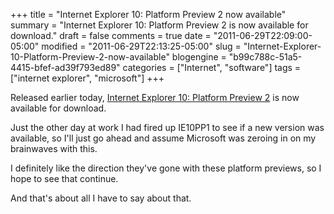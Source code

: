+++
title = "Internet Explorer 10: Platform Preview 2 now available"
summary = "Internet Explorer 10: Platform Preview 2 is now available for download."
draft = false
comments = true
date = "2011-06-29T22:09:00-05:00"
modified = "2011-06-29T22:13:25-05:00"
slug = "Internet-Explorer-10-Platform-Preview-2-now-available"
blogengine = "b99c788c-51a5-4415-bfef-ad39f793ed89"
categories = ["Internet", "software"]
tags = ["internet explorer", "microsoft"]
+++

<p>Released earlier today, <a rel="external" href="http://blogs.msdn.com/b/ie/archive/2011/06/29/site-ready-html5-second-ie10-platform-preview-available-for-developers.aspx">Internet Explorer 10: Platform Preview 2</a> is now available for download.</p>
<p>Just the other day at work I had fired up IE10PP1 to see if a new version was available, so I'll just go ahead and assume Microsoft was zeroing in on my brainwaves with this.</p>
<p>I definitely like the direction they've gone with these platform previews, so I hope to see that continue.</p>
<p>And that's about all I have to say about that.</p>
